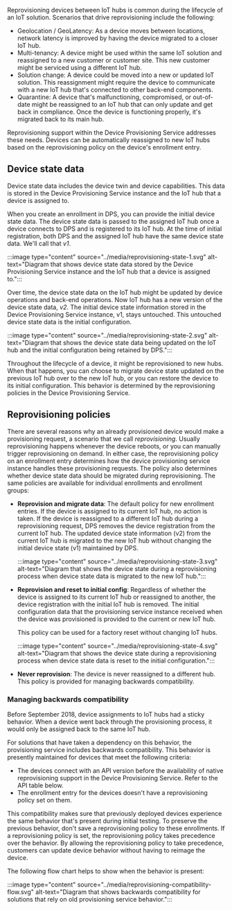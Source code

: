 Reprovisioning devices between IoT hubs is common during the lifecycle of an IoT solution. Scenarios that drive reprovisioning include the following:

* Geolocation / GeoLatency: As a device moves between locations, network latency is improved by having the device migrated to a closer IoT hub.
* Multi-tenancy: A device might be used within the same IoT solution and reassigned to a new customer or customer site. This new customer might be serviced using a different IoT hub.
* Solution change: A device could be moved into a new or updated IoT solution. This reassignment might require the device to communicate with a new IoT hub that's connected to other back-end components.
* Quarantine: A device that's malfunctioning, compromised, or out-of-date might be reassigned to an IoT hub that can only update and get back in compliance. Once the device is functioning properly, it's migrated back to its main hub.

Reprovisioning support within the Device Provisioning Service addresses these needs. Devices can be automatically reassigned to new IoT hubs based on the reprovisioning policy on the device's enrollment entry.

## Device state data

Device state data includes the device twin and device capabilities. This data is stored in the Device Provisioning Service instance and the IoT hub that a device is assigned to.

When you create an enrollment in DPS, you can provide the initial device state data. The device state data is passed to the assigned IoT hub once a device connects to DPS and is registered to its IoT hub. At the time of initial registration, both DPS and the assigned IoT hub have the same device state data. We'll call that *v1*.

:::image type="content" source="../media/reprovisioning-state-1.svg" alt-text="Diagram that shows device state data stored by the Device Provisioning Service instance and the IoT hub that a device is assigned to.":::

Over time, the device state data on the IoT hub might be updated by device operations and back-end operations. Now IoT hub has a new version of the device state data, *v2*. The initial device state information stored in the Device Provisioning Service instance, v1, stays untouched. This untouched device state data is the initial configuration.

:::image type="content" source="../media/reprovisioning-state-2.svg" alt-text="Diagram that shows the device state data being updated on the IoT hub and the initial configuration being retained by DPS.":::

Throughout the lifecycle of a device, it might be reprovisioned to new hubs. When that happens, you can choose to migrate device state updated on the previous IoT hub over to the new IoT hub, or you can restore the device to its initial configuration. This behavior is determined by the reprovisioning policies in the Device Provisioning Service.

## Reprovisioning policies

There are several reasons why an already provisioned device would make a provisioning request, a scenario that we call *reprovisioning*. Usually reprovisioning happens whenever the device reboots, or you can manually trigger reprovisioning on demand. In either case, the reprovisioning policy on an enrollment entry determines how the device provisioning service instance handles these provisioning requests. The policy also determines whether device state data should be migrated during reprovisioning. The same policies are available for individual enrollments and enrollment groups:

* **Reprovision and migrate data**: The default policy for new enrollment entries. If the device is assigned to its current IoT hub, no action is taken. If the device is reassigned to a different IoT hub during a reprovisioning request, DPS removes the device registration from the current IoT hub. The updated device state information (v2) from the current IoT hub is migrated to the new IoT hub without changing the initial device state (v1) maintained by DPS.

  :::image type="content" source="../media/reprovisioning-state-3.svg" alt-text="Diagram that shows the device state during a reprovisioning process when device state data is migrated to the new IoT hub.":::

* **Reprovision and reset to initial config**: Regardless of whether the device is assigned to its current IoT hub or reassigned to another, the device registration with the initial IoT hub is removed. The initial configuration data that the provisioning service instance received when the device was provisioned is provided to the current or new IoT hub.

  This policy can be used for a factory reset without changing IoT hubs.

  :::image type="content" source="../media/reprovisioning-state-4.svg" alt-text="Diagram that shows the device state during a reprovisioning process when device state data is reset to the initial configuration.":::

* **Never reprovision**: The device is never reassigned to a different hub. This policy is provided for managing backwards compatibility.

### Managing backwards compatibility

Before September 2018, device assignments to IoT hubs had a sticky behavior. When a device went back through the provisioning process, it would only be assigned back to the same IoT hub.

For solutions that have taken a dependency on this behavior, the provisioning service includes backwards compatibility. This behavior is presently maintained for devices that meet the following criteria:

* The devices connect with an API version before the availability of native reprovisioning support in the Device Provisioning Service. Refer to the API table below.
* The enrollment entry for the devices doesn't have a reprovisioning policy set on them.

This compatibility makes sure that previously deployed devices experience the same behavior that's present during initial testing. To preserve the previous behavior, don't save a reprovisioning policy to these enrollments. If a reprovisioning policy is set, the reprovisioning policy takes precedence over the behavior. By allowing the reprovisioning policy to take precedence, customers can update device behavior without having to reimage the device.

The following flow chart helps to show when the behavior is present:

:::image type="content" source="../media/reprovisioning-compatibility-flow.svg" alt-text="Diagram that shows backwards compatibility for solutions that rely on old provisioning service behavior.":::
